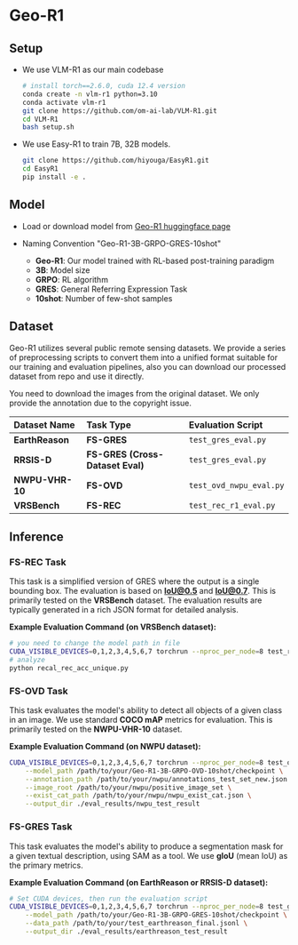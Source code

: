 # Geo-R1

## Setup
* We use VLM-R1 as our main codebase
  ```bash
  # install torch==2.6.0, cuda 12.4 version
  conda create -n vlm-r1 python=3.10
  conda activate vlm-r1
  git clone https://github.com/om-ai-lab/VLM-R1.git
  cd VLM-R1
  bash setup.sh
  ```

* We use Easy-R1 to train 7B, 32B models.
  ```bash
  git clone https://github.com/hiyouga/EasyR1.git
  cd EasyR1
  pip install -e .
  ```
## Model
* Load or download model from [Geo-R1 huggingface page](https://huggingface.co/Geo-R1)
  
* Naming Convention "Geo-R1-3B-GRPO-GRES-10shot"
  * **Geo-R1**: Our model trained with RL-based post-training paradigm 
  * **3B**: Model size
  * **GRPO**: RL algorithm
  * **GRES**: General Referring Expression Task
  * **10shot**: Number of few-shot samples


## Dataset
Geo-R1 utilizes several public remote sensing datasets. We provide a series of preprocessing scripts to convert them into a unified format suitable for our training and evaluation pipelines, also you can download our processed dataset from repo and use it directly.

You need to download the images from the original dataset. We only provide the annotation due to the copyright issue.

| Dataset Name | Task Type | Evaluation Script |
| :--- | :--- | :--- |
| **EarthReason** | **FS-GRES** | `test_gres_eval.py` |
| **RRSIS-D** | **FS-GRES (Cross-Dataset Eval)** | `test_gres_eval.py` |
| **NWPU-VHR-10** | **FS-OVD** | `test_ovd_nwpu_eval.py` |
| **VRSBench** | **FS-REC** | `test_rec_r1_eval.py` |


## Inference
### FS-REC Task
This task is a simplified version of GRES where the output is a single bounding box. The evaluation is based on **IoU@0.5** and **IoU@0.7**. This is primarily tested on the **VRSBench** dataset. The evaluation results are typically generated in a rich JSON format for detailed analysis.

**Example Evaluation Command (on VRSBench dataset):**
```bash
# you need to change the model path in file
CUDA_VISIBLE_DEVICES=0,1,2,3,4,5,6,7 torchrun --nproc_per_node=8 test_rec_r1_eval.py
# analyze
python recal_rec_acc_unique.py
```


### FS-OVD Task
This task evaluates the model's ability to detect all objects of a given class in an image. We use standard **COCO mAP** metrics for evaluation. This is primarily tested on the **NWPU-VHR-10** dataset.

**Example Evaluation Command (on NWPU dataset):**
```bash
CUDA_VISIBLE_DEVICES=0,1,2,3,4,5,6,7 torchrun --nproc_per_node=8 test_ovd_nwpu_eval.py \
    --model_path /path/to/your/Geo-R1-3B-GRPO-OVD-10shot/checkpoint \
    --annotation_path /path/to/your/nwpu/annotations_test_set_new.json \
    --image_root /path/to/your/nwpu/positive_image_set \
    --exist_cat_path /path/to/your/nwpu/nwpu_exist_cat.json \
    --output_dir ./eval_results/nwpu_test_result
```

### FS-GRES Task

This task evaluates the model's ability to produce a segmentation mask for a given textual description, using SAM as a tool. We use **gIoU** (mean IoU) as the primary metrics.

**Example Evaluation Command (on EarthReason or RRSIS-D dataset):**
```bash
# Set CUDA devices, then run the evaluation script
CUDA_VISIBLE_DEVICES=0,1,2,3,4,5,6,7 torchrun --nproc_per_node=8 test_gres_eval.py \
    --model_path /path/to/your/Geo-R1-3B-GRPO-GRES-10shot/checkpoint \
    --data_path /path/to/your/test_earthreason_final.jsonl \
    --output_dir ./eval_results/earthreason_test_result
```




<!--
**Geo-R1/geo-r1** is a ✨ _special_ ✨ repository because its `README.md` (this file) appears on your GitHub profile.

Here are some ideas to get you started:

- 🔭 I’m currently working on ...
- 🌱 I’m currently learning ...
- 👯 I’m looking to collaborate on ...
- 🤔 I’m looking for help with ...
- 💬 Ask me about ...
- 📫 How to reach me: ...
- 😄 Pronouns: ...
- ⚡ Fun fact: ...
-->
